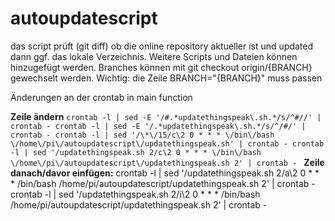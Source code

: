 # autoupdatescript
das script prüft (git diff) ob die online repository aktueller ist und
updated dann ggf. das lokale Verzeichnis. Weitere Scripts und Dateien können hinzugefügt werden.
Branches können mit git checkout origin/{BRANCH} gewechselt werden. Wichtig: die Zeile BRANCH="{BRANCH}" muss passen


Änderungen an der crontab in main function

**Zeile ändern**
`crontab -l | sed -E '/#.*updatethingspeak\.sh.*/s/^#//' | crontab -
crontab -l | sed -E '/.*updatethingspeak\.sh.*/s/^/#/' | crontab -
crontab -l | sed '/\*\/15/c\2 0 * * * \/bin\/bash \/home\/pi\/autoupdatescript\/updatethingspeak.sh' | crontab -
crontab -l | sed '/updatethingspeak.sh 2/c\2 0 * * * \/bin\/bash \/home\/pi\/autoupdatescript\/updatethingspeak.sh 2' | crontab -
`
**Zeile danach/davor einfügen:**
crontab -l | sed '/updatethingspeak.sh 2/a\2 0 * * * \/bin\/bash \/home\/pi\/autoupdatescript\/updatethingspeak.sh 2' | crontab -
crontab -l | sed '/updatethingspeak.sh 2/i\2 0 * * * \/bin\/bash \/home\/pi\/autoupdatescript\/updatethingspeak.sh 2' | crontab -
